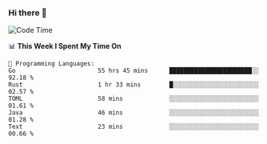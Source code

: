 ### Hi there 👋

<!--
**CrazyCollin/crazycollin** is a ✨ _special_ ✨ repository because its `README.md` (this file) appears on your GitHub profile.

Here are some ideas to get you started:

- 🔭 I’m currently working on ...
- 🌱 I’m currently learning ...
- 👯 I’m looking to collaborate on ...
- 🤔 I’m looking for help with ...
- 💬 Ask me about ...
- 📫 How to reach me: ...
- 😄 Pronouns: ...
- ⚡ Fun fact: ...
-->

<!--START_SECTION:waka-->
![Code Time](http://img.shields.io/badge/Code%20Time-704%20hrs%2054%20mins-blue)

📊 **This Week I Spent My Time On** 

```text
💬 Programming Languages: 
Go                       55 hrs 45 mins      ███████████████████████░░   92.18 % 
Rust                     1 hr 33 mins        █░░░░░░░░░░░░░░░░░░░░░░░░   02.57 % 
TOML                     58 mins             ░░░░░░░░░░░░░░░░░░░░░░░░░   01.61 % 
Java                     46 mins             ░░░░░░░░░░░░░░░░░░░░░░░░░   01.28 % 
Text                     23 mins             ░░░░░░░░░░░░░░░░░░░░░░░░░   00.66 % 
```


<!--END_SECTION:waka-->
